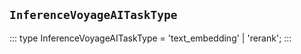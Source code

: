 ## `InferenceVoyageAITaskType`
:::
type InferenceVoyageAITaskType = 'text_embedding' | 'rerank';
:::
